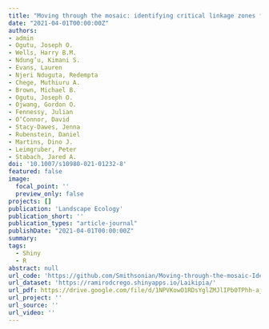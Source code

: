 ```yaml
---
title: "Moving through the mosaic: identifying critical linkage zones for large herbivores across a multiple‐use African landscape"
date: "2021-04-01T00:00:00Z"
authors:
- admin
- Ogutu, Joseph O. 
- Wells, Harry B.M. 
- Ndung’u, Kimani S. 
- Evans, Lauren 
- Njeri Nduguta, Redempta 
- Chege, Muthiuru A.
- Brown, Michael B. 
- Ogutu, Joseph O. 
- Ojwang, Gordon O. 
- Fennessy, Julian 
- O’Connor, David 
- Stacy-Dawes, Jenna 
- Rubenstein, Daniel
- Martins, Dino J. 
- Leimgruber, Peter 
- Stabach, Jared A.
doi: '10.1007/s10980-021-01232-8'
featured: false
image:
  focal_point: ''
  preview_only: false
projects: []
publication: 'Landscape Ecology'
publication_short: ''
publication_types: "article-journal"
publishDate: "2021-04-01T00:00:00Z"
summary: 
tags: 
  - Shiny
  - R
abstract: null
url_code: 'https://github.com/Smithsonian/Moving-through-the-mosaic-Identifying-critical-linkage-zones-for-large-herbivores-across-Laikipia.git'
url_dataset: 'https://ramirodcrego.shinyapps.io/Laikipia/'
url_pdf: https://drive.google.com/file/d/1NPVKowO1RDsYglZMJlIPb0TPhh-ajLbk/view
url_project: ''
url_source: ''
url_video: ''
---
```



